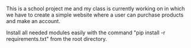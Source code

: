 This is a school project me and my class is currently working on in which we have to create a simple website where a user can purchase products and make an account.

Install all needed modules easily with the command "pip install -r requirements.txt" from the root directory.